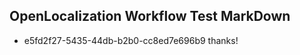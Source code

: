 ## OpenLocalization Workflow Test MarkDown
* e5fd2f27-5435-44db-b2b0-cc8ed7e696b9 
thanks!<!--HONumber=Mar16_HO2-->
